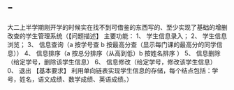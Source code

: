 # -
大二上半学期刚开学的时候实在找不到可借鉴的东西写的、至少实现了基础的增删改查的学生管理系统（【问题描述】 主要功能： 1、 学生信息录入； 2、 学生信息浏览； 3、 信息查询（a 按学号查  b 按最高分查（显示每门课的最高分的同学信息）） 4、 信息排序（a 按总分排序（从高到低）b 按姓名排序  ） 5、 信息删除（给定学号，删除该学生信息） 6、 信息修改（给定学号，修改该学生信息） 0、 退出 【基本要求】 利用单向链表实现学生信息的存储，每个结点包括：学号，姓名，语文成绩、数学成绩、英语成绩。）

